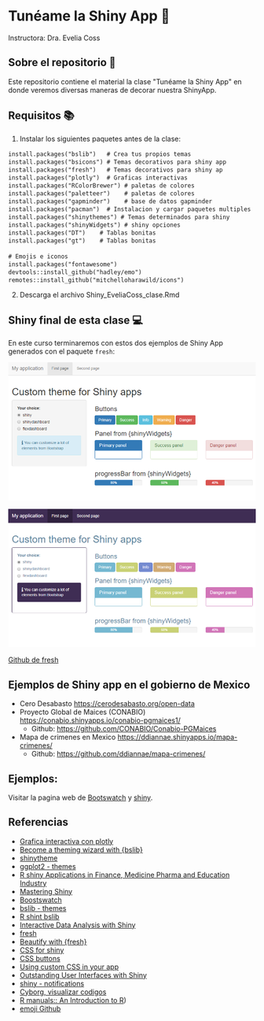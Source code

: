 # Tunéame la Shiny App 📲

Instructora: Dra. Evelia Coss

## Sobre el repositorio 💜

Este repositorio contiene el material la clase "Tunéame la Shiny App" en donde veremos diversas maneras de decorar nuestra ShinyApp.

## Requisitos 📚

1) Instalar los siguientes paquetes antes de la clase:

```
install.packages("bslib")   # Crea tus propios temas
install.packages("bsicons") # Temas decorativos para shiny app
install.packages("fresh")   # Temas decorativos para shiny ap
install.packages("plotly")  # Graficas interactivas
install.packages("RColorBrewer") # paletas de colores
install.packages("paletteer")    # paletas de colores
install.packages("gapminder")    # base de datos gapminder
install.packages("pacman")  # Instalacion y cargar paquetes multiples
install.packages("shinythemes") # Temas determinados para shiny
install.packages("shinyWidgets") # shiny opciones
install.packages("DT")    # Tablas bonitas
install.packages("gt")    # Tablas bonitas

# Emojis e iconos
install.packages("fontawesome")
devtools::install_github("hadley/emo")
remotes::install_github("mitchelloharawild/icons")
```

2) Descarga el archivo Shiny_EveliaCoss_clase.Rmd

## Shiny final de esta clase 💻

En este curso terminaremos con estos dos ejemplos de Shiny App generados con el paquete  `fresh`:

![shinyDefault](./figures/shiny-default.png)

![shinyCute](./figures/shiny-custom.png)

[Github de fresh](https://github.com/dreamRs/fresh)

## Ejemplos de Shiny app en el gobierno de Mexico

- Cero Desabasto https://cerodesabasto.org/open-data
- Proyecto Global de Maices (CONABIO) https://conabio.shinyapps.io/conabio-pgmaices1/
  - Github: https://github.com/CONABIO/Conabio-PGMaices
- Mapa de crimenes en Mexico https://ddiannae.shinyapps.io/mapa-crimenes/
  - Github: https://github.com/ddiannae/mapa-crimenes/

## Ejemplos:

Visitar la pagina web de [Bootswatch](https://bootswatch.com/cyborg/) y [shiny](https://shiny.posit.co/r/articles/build/notifications/).

## Referencias

- [Grafica interactiva con plotly](https://plotly.com/ggplot2/animations/)
- [Become a theming wizard with {bslib}](https://unleash-shiny.rinterface.com/beautify-with-bootstraplib)
- [shinytheme](https://rstudio.github.io/shinythemes/)
- [ggplot2 - themes](https://ggplot2-book.org/themes)
- [R shiny Applications in Finance, Medicine Pharma and Education Industry](https://bookdown.org/loankimrobinson/rshinybook/)
- [Mastering Shiny](https://mastering-shiny.org/index.html)
- [Boostswatch](https://bootswatch.com/cyborg/)
- [bslib - themes](https://shiny.posit.co/r/articles/build/themes/)
- [R shint bslib](https://appsilon.com/r-shiny-bslib/)
- [Interactive Data Analysis with Shiny](https://bookdown.org/paul/shiny_workshop/07-theming.html)
- [fresh](https://dreamrs.github.io/fresh/reference/fresh.html)
- [Beautify with {fresh}](https://unleash-shiny.rinterface.com/beautify-with-fresh)
- [CSS for shiny](https://unleash-shiny.rinterface.com/beautify-css)
- [CSS buttons](https://bootstrapdocs.com/v3.3.6/docs/css/#buttons)
- [Using custom CSS in your app](https://shiny.posit.co/r/articles/build/css/)
- [Outstanding User Interfaces with Shiny](https://github.com/DivadNojnarg/outstanding-shiny-ui)
- [shiny - notifications](https://shiny.posit.co/r/articles/build/notifications/)
- [Cyborg, visualizar codigos](https://bootswatch.com/cyborg/)
- [R manuals:: An Introduction to R](https://rstudio.github.io/r-manuals/r-intro/Graphics.html#:~:text=The%20par()%20function%20is,for%20the%20current%20graphics%20device.&text=Without%20arguments%2C%20returns%20a%20list,values%20for%20the%20current%20device.&text=With%20a%20character%20vector%20argument,again%2C%20as%20a%20list.))
- [emoji Github](https://gist.github.com/rxaviers/7360908)
